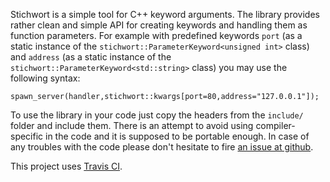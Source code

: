 Stichwort is a simple tool for C++ keyword arguments. The library provides rather
clean and simple API for creating keywords and handling them as function parameters.
For example with predefined keywords `port` (as a static instance of the 
`stichwort::ParameterKeyword<unsigned int>` class) and `address` 
(as a static instance of the `stichwort::ParameterKeyword<std::string>` class) 
you may use the following syntax:

	spawn_server(handler,stichwort::kwargs[port=80,address="127.0.0.1"]);

To use the library in your code just copy the headers from the `include/` folder
and include them. There is an attempt to avoid using compiler-specific in the code 
and it is supposed to be portable enough. In case of any troubles with the code 
please don't hesitate to fire 
[an issue at github](https://github.com/lisitsyn/stichwort/issues/new).

This project uses [Travis CI](https://travis-ci.org/lisitsyn/stichwort).

